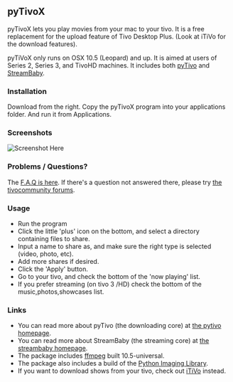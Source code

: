 ## pyTivoX
pyTivoX lets you play movies from your mac to your tivo. It is a free replacement for the upload feature of
Tivo Desktop Plus. (Look at iTiVo for the download features).

pyTiVoX only runs on OSX 10.5 (Leopard) and up.
It is aimed at users of Series 2, Series 3, and TivoHD machines.
It includes both [pyTivo](http://pytivo.sourceforge.net/wiki/index.php/PyTivo) and [StreamBaby](http://code.google.com/p/streambaby/).

### Installation
Download from the right. Copy the pyTivoX program into your applications folder. And run it from Applications.

### Screenshots

![Screenshot Here](https://raw.github.com/mbsmith/pytivox/tree/master/www/Sample.png)

### Problems / Questions?

The [F.A.Q is here](http://code.google.com/p/pytivox/wiki/FAQ). If there's a question not answered there,
please try [the tivocommunity forums](http://www.tivocommunity.com/tivo-vb/showthread.php?t=412802).

### Usage

* Run the program
* Click the little 'plus' icon on the bottom, and select a directory containing files to share.
* Input a name to share as, and make sure the right type is selected (video, photo, etc).
* Add more shares if desired.
* Click the 'Apply' button.
* Go to your tivo, and check the bottom of the 'now playing' list.
* If you prefer streaming (on tivo 3 /HD) check the bottom of the music,photos,showcases list.

### Links

* You can read more about pyTivo (the downloading core) at [the pytivo homepage](http://pytivo.armooo.net/).
* You can read more about StreamBaby (the streaming core) at [the streambaby homepage](http://streambaby.googlecode.com/).
* The package includes [ffmpeg](http://ffmpeg.mplayerhq.hu/) built 10.5-universal.
* The package also includes a build of the [Python Imaging Library](http://pythonmac.org/packages/py25-fat/index.html).
* If you want to download shows from your tivo, check out [iTiVo](http://itivo.googlecode.com/) instead.
